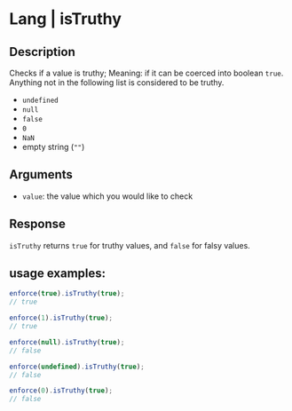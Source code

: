# Lang | isTruthy

## Description
Checks if a value is truthy; Meaning: if it can be coerced into boolean `true`.
Anything not in the following list is considered to be truthy.

* `undefined`
* `null`
* `false`
* `0`
* `NaN`
* empty string (`""`)

## Arguments
* `value`: the value which you would like to check

## Response
`isTruthy` returns `true` for truthy values, and `false` for falsy values.

## usage examples:

```js
enforce(true).isTruthy(true);
// true
```

```js
enforce(1).isTruthy(true);
// true
```

```js
enforce(null).isTruthy(true);
// false
```

```js
enforce(undefined).isTruthy(true);
// false
```

```js
enforce(0).isTruthy(true);
// false
```
